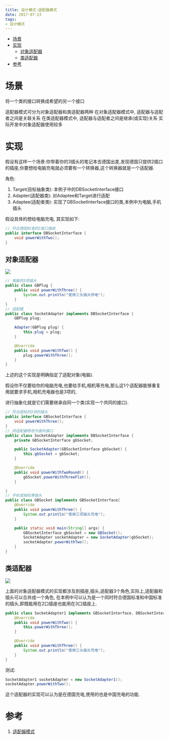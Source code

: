 ```yaml
---
title: 设计模式:适配器模式
date: 2017-07-23
tags:
- 设计模式
---
```

<!-- TOC -->

- [场景](#场景)
- [实现](#实现)
    - [对象适配器](#对象适配器)
    - [类适配器](#类适配器)
- [参考](#参考)

<!-- /TOC -->
# 场景

将一个类的接口转换成希望的另一个接口

适配器模式可分为对象适配器和类适配器两种
在对象适配器模式中, 适配器与适配者之间是关联关系
在类适配器模式中, 适配器与适配者之间是继承(或实现)关系
实际开发中对象适配器使用较多

# 实现

假设有这样一个场景:你带着你的3插头的笔记本去德国出差,发现德国只提供2插口的插座,你要想给电脑充电就必须要有一个转换器,这个转换器就是一个适配器.

角色:

1. Target(目标抽象类): 本例子中的DBSocketInterface接口
2. Adapter(适配器类): 对Adaptee和Target进行适配
3. Adaptee(适配者类): 实现了GBSocketInterface接口的类,本例中为电脑,手机插头

假设具体的想给电脑充电, 其实现如下:

```Java
// 符合德国标准的2插口插座
public interface DBSocketInterface {
    void powerWithTwo();
}
```
## 对象适配器

![](https://gitee.com/LuVx/img/raw/master/pattern_obj_adapter.png)

```Java
// 电脑的3项插头
public class GBPlug {
    public void powerWithThree() {
        System.out.println("使用三头插头供电");
    }
}
// 适配器
public class SocketAdapter implements DBSocketInterface {
    GBPlug plug;

    Adapter(GBPlug plug) {
        this.plug = plug;
    }

    @Override
    public void powerWithTwo() {
        plug.powerWithThree();
    }
}
```
上述的这个实现是明确指定了适配对象(电脑).

假设你不仅要给你的电脑充电,也要给手机,相机等充电,那么这1个适配器能够重复用就要求手机,相机充电器也是3项的,

进行抽象化就是它们需要继承自同一个类(实现一个共同的接口).

```Java
// 符合国标的3项的插头
public interface GBSocketInterface {
    void powerWithThree();
}
// 将适配器修改为面向接口
public class SocketAdapter implements DBSocketInterface {
    private GBSocketInterface gbSocket;

    public SocketAdapter(GBSocketInterface gbSocket) {
        this.gbSocket = gbSocket;
    }

    @Override
    public void powerWithTwoRound() {
        gbSocket.powerWithThreeFlat();
    }

}
// 手机或相机等插头
public class GBSocket implements GBSocketInterface{
    @Override
    public void powerWithThree() {
        System.out.println("使用三项插头充电");
    }

    public static void main(String[] args) {
        GBSocketInterface gbSocket = new GBSocket();
        SocketAdapter socketAdapter = new SocketAdapter(gbSocket);
        socketAdapter.powerWithTwo();
    }
}
```

## 类适配器

![](https://gitee.com/LuVx/img/raw/master/pattern_class_adapter.png)

上面的对象适配器模式的实现都涉及到插座,插头,适配器3个角色,实际上,适配器和插头可以合并成一个角色, 
在本例中可以认为是一个同时符合德国标准和中国标准的插头,即既能用在2口插座也能用在3口插座上.

```Java
public class SocketAdapter1 implements GBSocketInterface, DBSocketInterface {
    @Override
    public void powerWithTwo() {
        this.powerWithThree();
    }

    @Override
    public void powerWithThree() {
        System.out.println("使用三头插头充电");
    }
}
```

测试:
```Java
SocketAdapter1 socketAdapter = new SocketAdapter1();
socketAdapter.powerWithTwo();
```

这个适配器的实现可以认为是在德国充电,使用的也是中国充电的功能.

# 参考

1. [适配器模式](http://blog.csdn.net/zhangjg_blog/article/details/18735243)
